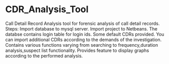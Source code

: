 # CDR_Analysis_Tool
Call Detail Record Analysis tool for forensic analysis of call detail records.
Steps:
Import database to mysql server.
Import project to Netbeans.
The databse contains login table for login ids.
Some default CDRs provided.
You can import additional CDRs according to the demands of the investigation.
Contains various functions varying from searching to frequency,duration analysis,suspect list functionality.
Provides feature to display graphs according to the performed analysis.
